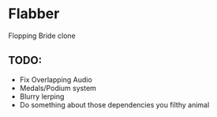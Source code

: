 # Flabber
  Flopping Bride clone
## TODO:
* Fix Overlapping Audio
* Medals/Podium system
* Blurry lerping
* Do something about those dependencies you filthy animal
